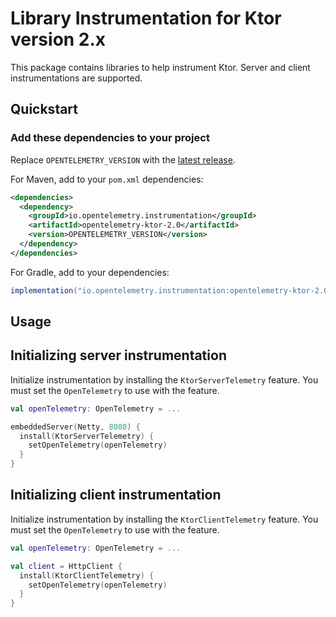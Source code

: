 # Library Instrumentation for Ktor version 2.x

This package contains libraries to help instrument Ktor.
Server and client instrumentations are supported.

## Quickstart

### Add these dependencies to your project

Replace `OPENTELEMETRY_VERSION` with the [latest
release]( https://central.sonatype.com/artifact/io.opentelemetry.instrumentation/opentelemetry-ktor-2.0).

For Maven, add to your `pom.xml` dependencies:

```xml
<dependencies>
  <dependency>
    <groupId>io.opentelemetry.instrumentation</groupId>
    <artifactId>opentelemetry-ktor-2.0</artifactId>
    <version>OPENTELEMETRY_VERSION</version>
  </dependency>
</dependencies>
```

For Gradle, add to your dependencies:

```groovy
implementation("io.opentelemetry.instrumentation:opentelemetry-ktor-2.0:OPENTELEMETRY_VERSION")
```

## Usage

## Initializing server instrumentation

Initialize instrumentation by installing the `KtorServerTelemetry` feature.
You must set the `OpenTelemetry` to use with the feature.

```kotlin
val openTelemetry: OpenTelemetry = ...

embeddedServer(Netty, 8080) {
  install(KtorServerTelemetry) {
    setOpenTelemetry(openTelemetry)
  }
}
```

## Initializing client instrumentation

Initialize instrumentation by installing the `KtorClientTelemetry` feature. You must set the
`OpenTelemetry` to use with
the feature.

```kotlin
val openTelemetry: OpenTelemetry = ...

val client = HttpClient {
  install(KtorClientTelemetry) {
    setOpenTelemetry(openTelemetry)
  }
}
```
